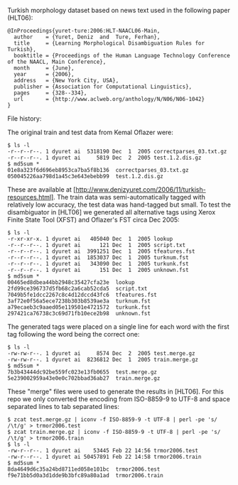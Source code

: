 Turkish morphology dataset based on news text used in the following paper (HLT06):

```
@InProceedings{yuret-ture:2006:HLT-NAACL06-Main,
  author    = {Yuret, Deniz  and  Ture, Ferhan},
  title     = {Learning Morphological Disambiguation Rules for Turkish},
  booktitle = {Proceedings of the Human Language Technology Conference of the NAACL, Main Conference},
  month     = {June},
  year      = {2006},
  address   = {New York City, USA},
  publisher = {Association for Computational Linguistics},
  pages     = {328--334},
  url       = {http://www.aclweb.org/anthology/N/N06/N06-1042}
}
```

File history:

The original train and test data from Kemal Oflazer were:

```
$ ls -l
-r--r--r--. 1 dyuret ai  5318190 Dec  1  2005 correctparses_03.txt.gz
-r--r--r--. 1 dyuret ai     5819 Dec  2  2005 test.1.2.dis.gz
$ md5sum *
01e8a323f6d696eb8953ca7ba5f8b136  correctparses_03.txt.gz
050045226aa798d1a45c3e643ebebb99  test.1.2.dis.gz
```

These are available at [http://www.denizyuret.com/2006/11/turkish-resources.html].  The
train data was semi-automatically tagged with relatively low accuracy, the test data was
hand-tagged but small. To test the disambiguator in [HLT06] we generated all alternative
tags using Xerox Finite State Tool (XFST) and Oflazer's FST circa Dec 2005:

```
$ ls -l
-r-xr-xr-x. 1 dyuret ai   405040 Dec  1  2005 lookup
-r--r--r--. 1 dyuret ai      121 Dec  1  2005 script.txt
-r--r--r--. 1 dyuret ai  3991251 Dec  1  2005 tfeatures.fst
-r--r--r--. 1 dyuret ai  1853037 Dec  1  2005 turknum.fst
-r--r--r--. 1 dyuret ai   343090 Dec  1  2005 turkunk.fst
-r--r--r--. 1 dyuret ai      151 Dec  1  2005 unknown.fst
$ md5sum *
00465ed8dbea44bb2948c35427cfa23e  lookup
2fd99ce396737d5fb68c2a6cab52cda5  script.txt
7049b5fe1dcc2267c8c4d12dccd43fc6  tfeatures.fst
3af72e0f56a5ece7238b303b8539ae3a  turknum.fst
a79ecaeb3c9aaed05e119501e4721572  turkunk.fst
297421ca76738c3c69d71fb10ece2b98  unknown.fst
```

The generated tags were placed on a single line for each word with the first tag following
the word being the correct one:

```
$ ls -l
-rw-rw-r--. 1 dyuret ai     8574 Dec  2  2005 test.merge.gz
-rw-rw-r--. 1 dyuret ai  8236812 Dec  1  2005 train.merge.gz
$ md5sum *
7b3b43444dc92be559fc023e13fb0655  test.merge.gz
5e239002959a43e0e0c702bbad36ab27  train.merge.gz
```

These "merge" files were used to generate the results in [HLT06]. For this repo we only
converted the encoding from ISO-8859-9 to UTF-8 and space separated lines to tab separated
lines:

```
$ zcat test.merge.gz | iconv -f ISO-8859-9 -t UTF-8 | perl -pe 's/ /\t/g' > trmor2006.test
$ zcat train.merge.gz | iconv -f ISO-8859-9 -t UTF-8 | perl -pe 's/ /\t/g' > trmor2006.train
$ ls -l
-rw-r--r--. 1 dyuret ai    53445 Feb 22 14:56 trmor2006.test
-rw-r--r--. 1 dyuret ai 50457891 Feb 22 14:58 trmor2006.train
$ md5sum *
8da4649d6c35a24bd8711ed058e101bc  trmor2006.test
f9e71bb5d0a3d1dde9b3bfc89a80a1ad  trmor2006.train
```
